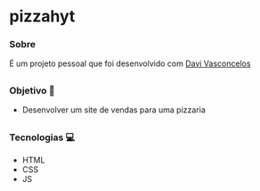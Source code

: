 # pizzahyt


### Sobre
É um projeto pessoal que foi desenvolvido com <a href="https://github.com/davivsouza">Davi Vasconcelos</a>
##

### Objetivo 🎯
- Desenvolver um site de vendas para uma pizzaria
##

### Tecnologias 💻
- HTML
- CSS
- JS
